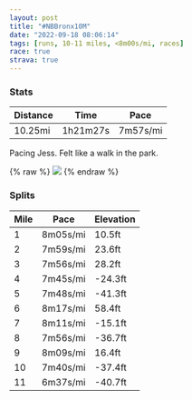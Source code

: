 ```yaml
---
layout: post
title: "#NBBronx10M"
date: "2022-09-18 08:06:14"
tags: [runs, 10-11 miles, <8m00s/mi, races]
race: true
strava: true
---
```


### Stats

| Distance | Time | Pace |
|----------|------|------|
|10.25mi|1h21m27s|7m57s/mi|

Pacing Jess. Felt like a walk in the park.

{% raw %}
<img src='https://maps.googleapis.com/maps/api/staticmap?maptype=roadmap&path=enc:{vexF~sdbMUMQUwAw@g@IcCqAsBsA_Ay@IQmAiAuDuCqAoAm@y@]QYg@{@m@oC{CiFqEaCaCkCgBiAm@qBy@{Cs@yEuAe@QcGiAwBq@cBa@o@IwA{@uAmAwBkC_A{@iA}BmAeBqAwB_BqBe@]cAoAsAoA}@g@cAqAwCyBwCkBeCsB_Ai@iDcDmAs@wC}BiAm@uDwCqAo@uC{Bc@KwC{AsAaAyBgAeJ_EcF}Bk@WkAUyCsB[CmAc@cA{@qD}Bc@e@_CwA_AkAqBwAkDwBaB}@aAq@{@w@uBqAaBwAcBgAmAaBgAmCkB}CcAyBsAaC{AmBiAw@cEeBsA[i@[mC}@i@a@wEuAmAi@sBm@}Ak@o@]mAc@}Ba@u@]_@EU?{@fAMf@wAxAa@Ze@|A_@T{C~A_A\g@Hi@CMk@Ja@^[hDsA|@ShDoB^c@Pk@NMt@uA@O~A]`DWv@SdCsAnBsBnA_Ab@QzA[hAKfCw@vCm@fF}ANOl@SbCs@hBUhCEnBUzAYKLeBh@eDrAqDt@aFnBkDbAaFnAm@?uF|AqDbBeAj@QPsCh@QTL\f@n@p@XjCp@XXtA^DH`Cb@fBbAt@F\XZFxD|Aj@B\PfDz@hAf@v@bAjAx@|@fAhA`CrA|BTp@lDtGdAr@j@l@nAbA|@h@pAfAX`@rCdBfAdA~@r@xAv@h@j@rBzAvBlAbBfAn@l@`BnAhAv@zAfAFJTWpA~AlALPTx@^tAb@\TjA^|BbAjAZvDpBbAZ|@j@r@p@tB`AfAt@vD`BxBlAn@h@x@d@fClBjCrCt@`@X^nA^`@V`A~@ZNJJXp@ZXjAf@RV|@r@p@^TXv@d@XXl@|@`@HxCrAV\JZ`@v@~@r@x@xAd@`@pBdCd@hARXx@z@b@r@`A`AhAt@pBlD@Lf@l@~Ah@TRd@NrCCh@\NTJv@d@ZpCMrBZtAXn@XbDn@n@h@rC`A\PrBbC|A~@`BdB~ArAv@\b@b@`BtBf@~@fB|AlBtAn@hA|ClBt@n@b@R`@\Rh@X`@\ZhDzBj@Hv@Vb@Xf@x@rB`A`BFv@R`@b@jAj@n@n@b@JHT`@Dr@`@`@@fDbA^^JLAFaArDSvA_@pAcAbIQ|@&key=AIzaSyC1MId7bFpkLXNAaYhBSTb8jLyiSqzbDtM&size=800x800&markers=color:yellow|label:S|40.8307,-73.9208&markers=color:green|label:F|40.82775000000011,-73.92660999999995'>
{% endraw %}

### Splits

| Mile | Pace | Elevation |
|------|------|-----------|
|1|8m05s/mi|10.5ft|
|2|7m59s/mi|23.6ft|
|3|7m56s/mi|28.2ft|
|4|7m45s/mi|-24.3ft|
|5|7m48s/mi|-41.3ft|
|6|8m17s/mi|58.4ft|
|7|8m11s/mi|-15.1ft|
|8|7m56s/mi|-36.7ft|
|9|8m09s/mi|16.4ft|
|10|7m40s/mi|-37.4ft|
|11|6m37s/mi|-40.7ft|
